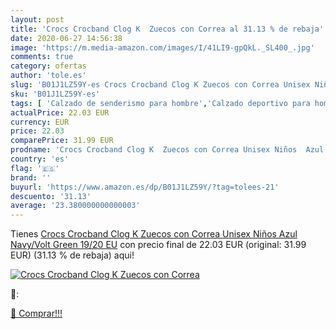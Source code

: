 ```yaml
---
layout: post
title: 'Crocs Crocband Clog K  Zuecos con Correa al 31.13 % de rebaja'
date: 2020-06-27 14:56:38
image: 'https://m.media-amazon.com/images/I/41LI9-gpQkL._SL400_.jpg'
comments: true
category: ofertas
author: 'tole.es'
slug: 'B01J1LZ59Y-es Crocs Crocband Clog K Zuecos con Correa Unisex Niños Azul...'
sku: 'B01J1LZ59Y-es'
tags: [ 'Calzado de senderismo para hombre','Calzado deportivo para hombre','Chanclas y sandalias de piscina para hombre','Zapatillas de senderismo para hombre','Zapatillas y calzado deportivo para hombre','Zapatos','Zapatos para hombre','Zapatos y complementos','zuecos', ]
actualPrice: 22.03 EUR
currency: EUR
price: 22.03
comparePrice: 31.99 EUR
prodname: 'Crocs Crocband Clog K  Zuecos con Correa Unisex Niños  Azul  Navy/Volt Green   19/20 EU'
country: 'es'
flag: '🇪🇸'
brand: ''
buyurl: 'https://www.amazon.es/dp/B01J1LZ59Y/?tag=tolees-21'
descuento: '31.13'
average: '23.380000000000003'
---
```


Tienes [Crocs Crocband Clog K  Zuecos con Correa Unisex Niños  Azul  Navy/Volt Green   19/20 EU](https://www.amazon.es/dp/B01J1LZ59Y/?tag=tolees-21) con precio final de  22.03 EUR (original: 31.99 EUR) (31.13 %  de rebaja) aqui!

[![Crocs Crocband Clog K  Zuecos con Correa](https://m.media-amazon.com/images/I/41LI9-gpQkL._SL400_.jpg)](https://www.amazon.es/dp/B01J1LZ59Y/?tag=tolees-21)

🔎:


[🛒 Comprar!!!](https://www.amazon.es/dp/B01J1LZ59Y/?tag=tolees-21)
